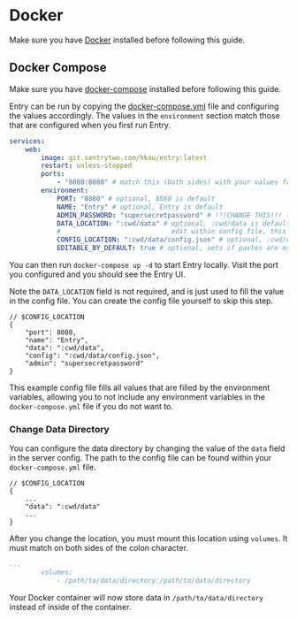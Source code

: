 # Docker

Make sure you have [Docker](https://www.docker.com/) installed before following this guide.

## Docker Compose

Make sure you have [docker-compose](https://docs.docker.com/compose/install/) installed before following this guide.

Entry can be run by copying the [docker-compose.yml](https://codeberg.org/hkau/entry/src/branch/master/docs/docker/docker-compose.yml) file and configuring the values accordingly. The values in the `environment` section match those that are configured when you first run Entry.

```yml
services:
    web:
        image: git.sentrytwo.com/hkau/entry:latest
        restart: unless-stopped
        ports:
            - "8080:8080" # match this (both sides) with your values from env.port
        environment:
            PORT: "8080" # optional, 8080 is default
            NAME: "Entry" # optional, Entry is default
            ADMIN_PASSWORD: "supersecretpassword" # !!!CHANGE THIS!!! (required)
            DATA_LOCATION: ":cwd/data" # optional, :cwd/data is default, only used during first setup
            #                            edit within config file, this value is only used to prefill the value in config.json
            CONFIG_LOCATION: ":cwd/data/config.json" # optional, :cwd/data/config.json is default
            EDITABLE_BY_DEFAULT: true # optional, sets if pastes are editable by default, true is default
```

You can then run `docker-compose up -d` to start Entry locally. Visit the port you configured and you should see the Entry UI.

Note the `DATA_LOCATION` field is not required, and is just used to fill the value in the config file. You can create the config file yourself to skip this step.

```jsonc
// $CONFIG_LOCATION
{
    "port": 8080,
    "name": "Entry",
    "data": ":cwd/data",
    "config": ":cwd/data/config.json",
    "admin": "supersecretpassword"
}
```

This example config file fills all values that are filled by the environment variables, allowing you to not include any environment variables in the `docker-compose.yml` file if you do not want to.

### Change Data Directory

You can configure the data directory by changing the value of the `data` field in the server config. The path to the config file can be found within your `docker-compose.yml` file.

```jsonc
// $CONFIG_LOCATION
{
    ...
    "data": ":cwd/data"
    ...
}
```

After you change the location, you must mount this location using `volumes`. It must match on both sides of the colon character.

```yml
...
        volumes:
            - /path/to/data/directory:/path/to/data/directory
```

Your Docker container will now store data in `/path/to/data/directory` instead of inside of the container.
